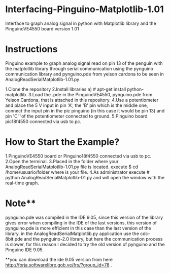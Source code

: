 # Interfacing-Pinguino-Matplotlib-1.01
Interface to graph analog signal in python with Matplotlib library and the PinguinoVE4550 board version 1.01

# Instructions
Pinguino example to graph analog signal read on pin 13 of the penguin with the matplotlib library through serial communication using the pynguino communication library and pynguino.pde from yeison cardona to be seen in AnalogReadSerialMatplotlib-1.01.py

   1.Clone the repository
   2.Install libraries a) # apt-get install python-matplotlib.
   3.Load the .pde in the PinguinoVE4550, pynguino.pde from Yeison Cardona, that is attached in this repository.
   4.Use a potentiometer and place the 5 V input in pin 'A', the 'B' pin which is the middle one, connect the input pin in the pic pinguino (in this case it would be pin 13) and pin 'C' 'of the potentiometer connected to ground.
   5.Pinguino board pic18f4550 connected via usb to pc.

# How to Start the Example?
   1.PinguinoVE4550 board or Pinguino18f4550 connected via usb to pc.
   2.Open the terminal.
   3.Placed in the folder where your AnalogReadSerialMatplotlib-1.01.py file is located. execute $ cd /home/usuario/folder where is your file.
   4.As administrator execute # python AnalogReadSerialMatplotlib-01.py and will open the window with the real-time graph.
   
# Note**
pynguino.pde was compiled in the IDE 9.05, since this version of the library gives error when compiling in the IDE of the last versions, this version of pynguino.pde is more efficient in this case than the last version of the library.
in the AnalogReadSerialMatplotlib.py application use the cdc-8bit.pde and the pynguino-2.0 library, but here the communication process is slower, for this reason I decided to try the old version of pynguino and the Pinguino IDE 9.05.

**you can download the ide 9.05 version from here http://forja.softwarelibre.gob.ve/frs/?group_id=78 .
